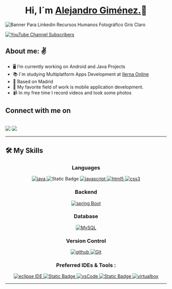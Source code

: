 <h1 align="center">Hi, I´m <a href="https://alexgmzdev.github.io/alejandrogimenezdev.github.io/" target="_blank">Alejandro Giménez.</a>👋</h1>

![Banner Para Linkedin Recursos Humanos Fotográfico Gris Claro](https://github.com/user-attachments/assets/f75e674a-8c36-45ff-9f7b-749627350810)

<a href="www.youtube.com/UCgERo9E2xfUdTLJ5R_wmKbw/?sub_confirmation=1" rel="nofollow">
  <img alt="YouTube Channel Subscribers" src="https://img.shields.io/youtube/channel/subscribers/UCgERo9E2xfUdTLJ5R_wmKbw"> 
</a>

<h2>About me: ✌️</h2>

- 🖥️ I’m currently working on Android and Java Projects
- 📚 I´m studying Multiplatform Apps Development at <a target="_blank" href="https://www.ilerna.es"> Ilerna Online </a>
- 📍 Based on Madrid
- 🫶 My favorite field of work is mobile application development.
- 📹 In my free time I record videos and took some photos


<h2>Connect with me on</h2>
<br/>
<a target="_blank" href="https://www.linkedin.com/in/alejandro-gimenez-santurde-/"><img src="https://img.shields.io/badge/-LinkedIn-0077B5?style=for-the-badge&logo=Linkedin&logoColor=white"></img></a>
<a target="_blank" href="mailto:contacto.alejandrogimenez@gmail.com"><img src="https://img.shields.io/badge/-Gmail-D14836?style=for-the-badge&logo=Gmail&logoColor=white"></img></a>

<br/>

----

## 🛠️ My Skills

<h3 align="center">Languages</h3>
<p align="center">
  <a href="https://www.java.com" target="_blank"> 
    <img src="https://img.shields.io/badge/Java-007396.svg?style=for-the-badge&logo=java&logoColor=white" 
      alt="java"/> 
  </a>
  <img alt="Static Badge" src="https://img.shields.io/badge/-kotlin-ey?style=for-the-badge&logo=kotlin&logoColor=white&color=%238406C3">

  <a href="https://developer.mozilla.org/en-US/docs/Web/JavaScript" target="_blank"> 
    <img src="https://img.shields.io/badge/Javascript-F7DF1E.svg?style=for-the-badge&logo=javascript&logoColor=black"
      alt="javascript"/> 
  </a>
  <a href="https://www.w3.org/html/" target="_blank"> 
    <img src="https://img.shields.io/badge/html-E34F26.svg?style=for-the-badge&logo=html5&logoColor=white"
      alt="html5"/> 
  </a> 
  <a href="https://www.w3schools.com/css/" target="_blank">
    <img src="https://img.shields.io/badge/css-1572B6.svg?style=for-the-badge&logo=css3&logoColor=white"
      alt="css3"/>
  </a>
</p>

<h3 align="center">Backend</h3>
  <p align="center">
    <a href="https://spring.io/" target="_blank"> 
      <img src="https://img.shields.io/badge/spring%20boot-6DB33F.svg?style=for-the-badge&logo=springboot&logoColor=white" alt="spring Boot" /> 
    </a>
  </p>

<h3 align="center">Database</h3>
  <p align="center">
    <a href="https://www.mysql.com/"><img alt="MySQL" src="https://img.shields.io/badge/MySQL-00000F?style=for-the-badge&logo=mysql&logoColor=white"></a>
  </p>

<h3 align="center">Version Control</h3>
  <p align="center">
      <a href="https://github.com/alexgmzdev" target="_blank">
        <img src="https://img.shields.io/badge/github-181717.svg?style=for-the-badge&logo=github&logoColor=white" alt="github" />
      </a>
        <a href="#"><img alt="Git" src="https://img.shields.io/badge/Git-F05032?style=for-the-badge&logo=git&logoColor=white"></a>
  </p>

<h3 align="center">Preferred IDEs  & Tools :</h3>
<p align="center">
  <a href="https://eclipse.org" target="_blank">
    <img src="https://img.shields.io/badge/eclipse-2C2255.svg?style=for-the-badge&logo=eclipse&logoColor=white" alt="eclipse IDE"/> 
  </a>
  <a href="https://developer.android.com/studio" target="_blank">
    <img alt="Static Badge" src="https://img.shields.io/badge/-Android%20Studio-ey?style=for-the-badge&logo=androidstudio&logoColor=white&color=%233DDC84">
  </a>
  <a href="https://code.visualstudio.com/" target="_blank">
    <img src="https://img.shields.io/badge/vscode-007ACC.svg?style=for-the-badge&logo=visualstudiocode&logoColor=white" alt="vsCode"/> 
  </a>
  <a href="https://www.jetbrains.com/" target="_blank">
    <img alt="Static Badge" src="https://img.shields.io/badge/-IntelliJ-ey?style=for-the-badge&logo=intellijidea&logoColor=white&color=%23000000">
  </a>
  <a href="https://www.virtualbox.org/" target="_blank">
    <img src="https://img.shields.io/badge/virtualbox-183A61.svg?style=for-the-badge&logo=virtualbox&logoColor=white"
      alt="virtualbox"/>
  </a>
</p>

----


<!--
**alexgmzdev/alexgmzdev** is a ✨ _special_ ✨ repository because its `README.md` (this file) appears on your GitHub profile.

Here are some ideas to get you started:

- 🔭 I’m currently working on ...
- 🌱 I’m currently learning ...
- 👯 I’m looking to collaborate on ...
- 🤔 I’m looking for help with ...
- 💬 Ask me about ...
- 📫 How to reach me: ...
- 😄 Pronouns: ...
- ⚡ Fun fact: ...
-->
